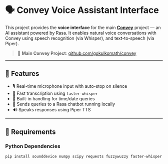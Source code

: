 # 🗣️ Convey Voice Assistant Interface

This project provides the **voice interface** for the main [**Convey**](https://github.com/gokulkomath/convey) project — an AI assistant powered by Rasa. It enables natural voice conversations with Convey using speech recognition (via Whisper), and text-to-speech (via Piper).

> 🔗 **Main Convey Project**: [github.com/gokulkomath/convey](https://github.com/gokulkomath/convey)

---

## 🎯 Features

- 🎙️ Real-time microphone input with auto-stop on silence
- 🧠 Fast transcription using `faster-whisper`
- 📅 Built-in handling for time/date queries
- 🤖 Sends queries to a Rasa chatbot running locally
- 🔊 Speaks responses using Piper TTS

---

## 🧰 Requirements

### Python Dependencies

```bash
pip install sounddevice numpy scipy requests fuzzywuzzy faster-whisper
